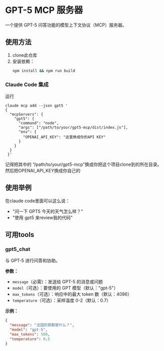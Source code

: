 # GPT-5 MCP 服务器

一个提供 GPT-5 问答功能的模型上下文协议（MCP）服务器。

## 使用方法

1. clone此仓库
2. 安装依赖：
   ```bash
   npm install && npm run build
   ```

### Claude Code 集成
运行
  ```
  claude mcp add --json gpt5 '
  {
    "mcpServers": {
      "gpt5": {
        "command": "node",
        "args": ["/path/to/your/gpt5-mcp/dist/index.js"],
        "env": {
          "OPENAI_API_KEY": "这里换成你的API KEY"
        }
      }
    }
   }'
   ```
记得把其中的 “/path/to/your/gpt5-mcp”换成你把这个项目clone到的所在目录。然后把OPENAI_API_KEY换成你自己的

## 使用举例
在claude code里面可以这么说：
  - "问一下 GPT5 今天的天气怎么样？"
  - "使用 gpt5 来review我的代码"

## 可用tools

### gpt5_chat

与 GPT-5 进行问答和协助。

**参数：**
- `message`（必需）：发送给 GPT-5 的消息或问题
- `model`（可选）：要使用的 GPT 模型（默认："gpt-5"）
- `max_tokens`（可选）：响应中的最大 token 数（默认：4096）
- `temperature`（可选）：采样温度 0-2（默认：0.7）

**示例：**
```json
{
  "message": "法国的首都是什么？",
  "model": "gpt-5",
  "max_tokens": 500,
  "temperature": 0.5
}
```